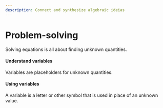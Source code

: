 ```yaml
---
description: Connect and synthesize algebraic ideias
---
```


# Problem-solving

Solving equations is all about finding unknown quantities.



#### Understand variables

Variables are placeholders for unknown quantities.

#### &#x20;Using variables

A variable is a letter or other symbol that is used in place of an unknown value.



